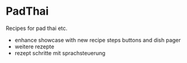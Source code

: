 # PadThai
Recipes for pad thai etc.


- enhance showcase with new recipe steps buttons and dish pager
- weitere rezepte
- rezept schritte mit sprachsteuerung
